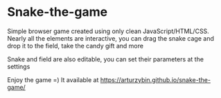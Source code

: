 # Snake-the-game
Simple browser game created using only clean JavaScript/HTML/CSS.
Nearly all the elements are interactive, you can drag the snake cage and drop it to the field, take the candy gift and more

Snake and field are also editable, you can set their parameters at the settings

Enjoy the game =) It available at https://arturzybin.github.io/snake-the-game/
